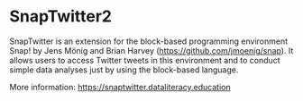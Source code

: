 # SnapTwitter2

SnapTwitter is an extension for the block-based programming environment Snap! by Jens Mönig and Brian Harvey (https://github.com/jmoenig/snap). It allows users to access Twitter tweets in this environment and to conduct simple data analyses just by using the block-based language.

More information: https://snaptwitter.dataliteracy.education

